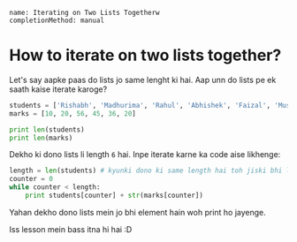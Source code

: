 ```ngMeta
name: Iterating on Two Lists Togetherw
completionMethod: manual
```

# How to iterate on two lists together?

Let's say aapke paas do lists jo same lenght ki hai. Aap unn do lists pe ek saath kaise iterate karoge?

```python
students = ['Rishabh', 'Madhurima', 'Rahul', 'Abhishek', 'Faizal', 'Muskaan']
marks = [10, 20, 56, 45, 36, 20]

print len(students)
print len(marks)
```

Dekho ki dono lists li length `6` hai. Inpe iterate karne ka code aise likhenge:

```python
length = len(students) # kyunki dono ki same length hai toh jiski bhi length le sakte ho
counter = 0
while counter < length:
	print students[counter] + str(marks[counter])
```

Yahan dekho dono lists mein jo bhi element hain woh print ho jayenge.

Iss lesson mein bass itna hi hai :D